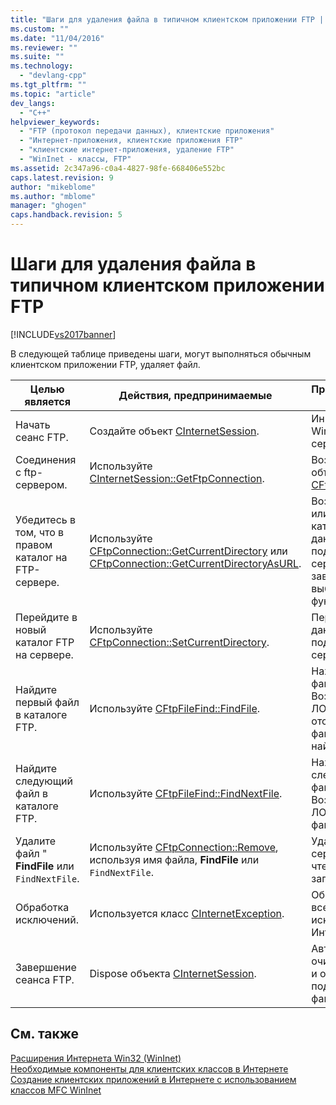 ```yaml
---
title: "Шаги для удаления файла в типичном клиентском приложении FTP | Microsoft Docs"
ms.custom: ""
ms.date: "11/04/2016"
ms.reviewer: ""
ms.suite: ""
ms.technology: 
  - "devlang-cpp"
ms.tgt_pltfrm: ""
ms.topic: "article"
dev_langs: 
  - "C++"
helpviewer_keywords: 
  - "FTP (протокол передачи данных), клиентские приложения"
  - "Интернет-приложения, клиентские приложения FTP"
  - "клиентские интернет-приложения, удаление FTP"
  - "WinInet - классы, FTP"
ms.assetid: 2c347a96-c0a4-4827-98fe-668406e552bc
caps.latest.revision: 9
author: "mikeblome"
ms.author: "mblome"
manager: "ghogen"
caps.handback.revision: 5
---
```

# Шаги для удаления файла в типичном клиентском приложении FTP
[!INCLUDE[vs2017banner](../assembler/inline/includes/vs2017banner.md)]

В следующей таблице приведены шаги, могут выполняться обычным клиентском приложении FTP, удаляет файл.  
  
|Целью является|Действия, предпринимаемые|Произведенный эффект|  
|--------------------|-------------------------------|--------------------------|  
|Начать сеанс FTP.|Создайте объект [CInternetSession](../Topic/CInternetSession%20Class.md).|Инициализирует WinInet и к серверу.|  
|Соединения с ftp\-сервером.|Используйте [CInternetSession::GetFtpConnection](../Topic/CInternetSession::GetFtpConnection.md).|Возвращает объект [CFtpConnection](../mfc/reference/cftpconnection-class.md).|  
|Убедитесь в том, что в правом каталог на FTP\-сервере.|Используйте [CFtpConnection::GetCurrentDirectory](../Topic/CFtpConnection::GetCurrentDirectory.md) или [CFtpConnection::GetCurrentDirectoryAsURL](../Topic/CFtpConnection::GetCurrentDirectoryAsURL.md).|Возвращает имя или URL\-адрес каталога в данный момент подключен к на сервер, в зависимости от выбранного функции\-члена.|  
|Перейдите в новый каталог FTP на сервере.|Используйте [CFtpConnection::SetCurrentDirectory](../Topic/CFtpConnection::SetCurrentDirectory.md).|Перейдите в данный момент подключен к на сервер.|  
|Найдите первый файл в каталоге FTP.|Используйте [CFtpFileFind::FindFile](../Topic/CFtpFileFind::FindFile.md).|Находит первый файл.  Возвращает ЛОЖНОЕ, если отсутствуют файлы не найдены.|  
|Найдите следующий файл в каталоге FTP.|Используйте [CFtpFileFind::FindNextFile](../Topic/CFtpFileFind::FindNextFile.md).|Находит следующий файл.  Возвращает ЛОЖНОЕ, если файл не найден.|  
|Удалите файл " **FindFile** или `FindNextFile`.|Используйте [CFtpConnection::Remove](../Topic/CFtpConnection::Remove.md), используя имя файла, **FindFile** или `FindNextFile`.|Удаляет файл на сервере для чтения или записи.|  
|Обработка исключений.|Используется класс [CInternetException](../mfc/reference/cinternetexception-class.md).|Обрабатывает все общие типы исключений Интернета.|  
|Завершение сеанса FTP.|Dispose объекта [CInternetSession](../Topic/CInternetSession%20Class.md).|Автоматически очищает handles и открытие подключения файлов.|  
  
## См. также  
 [Расширения Интернета Win32 \(WinInet\)](../mfc/win32-internet-extensions-wininet.md)   
 [Необходимые компоненты для клиентских классов в Интернете](../Topic/Prerequisites%20for%20Internet%20Client%20Classes.md)   
 [Создание клиентских приложений в Интернете с использованием классов MFC WinInet](../mfc/writing-an-internet-client-application-using-mfc-wininet-classes.md)